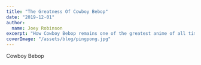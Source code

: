 ```yaml
---
title: "The Greatness Of Cowboy Bebop"
date: "2019-12-01"
author:
  name: Joey Robinson
excerpt: "How Cowboy Bebop remains one of the greatest anime of all time and helps bring both old and new viewers together. "
coverImage: "/assets/blog/pingpong.jpg"
---
```


Cowboy Bebop
